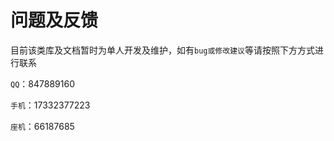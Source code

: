 # 问题及反馈

目前该类库及文档暂时为单人开发及维护，如有`bug或修改建议`等请按照下方方式进行联系

`QQ`：847889160

`手机`：17332377223

`座机`：66187685
